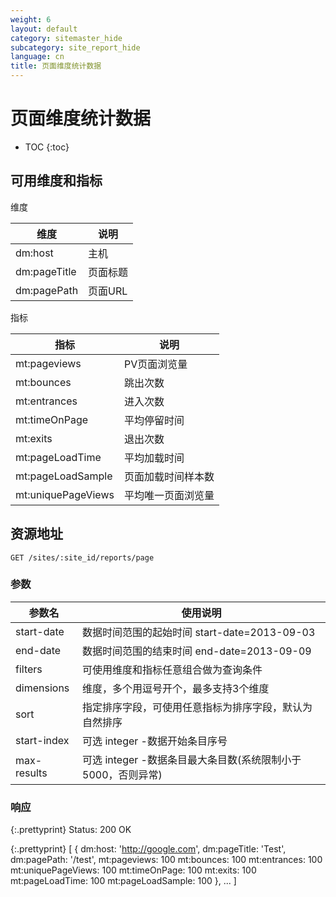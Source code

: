 ```yaml
---
weight: 6
layout: default
category: sitemaster_hide
subcategory: site_report_hide
language: cn
title: 页面维度统计数据
---
```


# 页面维度统计数据

* TOC
{:toc}


## 可用维度和指标

维度

| 维度         | 说明     |
|--------------|----------|
| dm:host      | 主机     |
| dm:pageTitle | 页面标题 |
| dm:pagePath  | 页面URL  |

指标

| 指标               | 说明               |
|--------------------|--------------------|
| mt:pageviews       | PV页面浏览量       |
| mt:bounces         | 跳出次数           |
| mt:entrances       | 进入次数           |
| mt:timeOnPage      | 平均停留时间       |
| mt:exits           | 退出次数           |
| mt:pageLoadTime    | 平均加载时间       |
| mt:pageLoadSample  | 页面加载时间样本数 |
| mt:uniquePageViews | 平均唯一页面浏览量 |

## 资源地址

    GET /sites/:site_id/reports/page

### 参数

| 参数名      | 使用说明                                                     |
|-------------|--------------------------------------------------------------|
|start-date   |数据时间范围的起始时间 start-date=2013-09-03|
|end-date     |数据时间范围的结束时间 end-date=2013-09-09|
| filters     | 可使用维度和指标任意组合做为查询条件                         |
| dimensions  | 维度，多个用逗号开个，最多支持3个维度                        |
| sort        | 指定排序字段，可使用任意指标为排序字段，默认为自然排序       |
| start-index | 可选 integer -数据开始条目序号                               |
| max-results | 可选 integer -数据条目最大条目数(系统限制小于5000，否则异常) |

### 响应


{:.prettyprint}
    Status: 200 OK

{:.prettyprint}
    [
        {
            dm:host: 'http://google.com',
            dm:pageTitle: 'Test',
            dm:pagePath: '/test',
            mt:pageviews: 100
            mt:bounces: 100
            mt:entrances: 100
            mt:uniquePageViews: 100
            mt:timeOnPage: 100
            mt:exits: 100
            mt:pageLoadTime: 100
            mt:pageLoadSample: 100
        },
        ...
    ]

